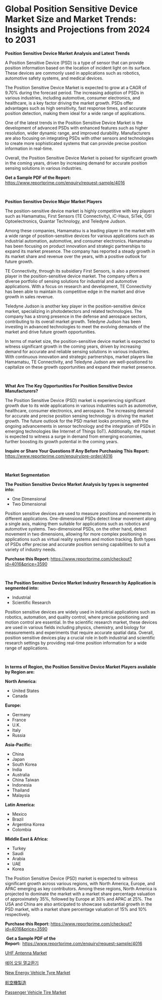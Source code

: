 <p><h1>Global Position Sensitive Device Market Size and Market Trends: Insights and Projections from 2024 to 2031</h1></p><p><strong>Position Sensitive Device Market Analysis and Latest Trends</strong></p>
<p><p>A Position Sensitive Device (PSD) is a type of sensor that can provide position information based on the location of incident light on its surface. These devices are commonly used in applications such as robotics, automotive safety systems, and medical devices.</p><p>The Position Sensitive Device Market is expected to grow at a CAGR of 9.70% during the forecast period. The increasing adoption of PSDs in various industries, including automotive, consumer electronics, and healthcare, is a key factor driving the market growth. PSDs offer advantages such as high sensitivity, fast response times, and accurate position detection, making them ideal for a wide range of applications.</p><p>One of the latest trends in the Position Sensitive Device Market is the development of advanced PSDs with enhanced features such as higher resolution, wider dynamic range, and improved durability. Manufacturers are also focusing on integrating PSDs with other sensors and technologies to create more sophisticated systems that can provide precise position information in real-time.</p><p>Overall, the Position Sensitive Device Market is poised for significant growth in the coming years, driven by increasing demand for accurate position sensing solutions in various industries.</p></p>
<p><strong>Get a Sample PDF of the Report:&nbsp;</strong> <a href="https://www.reportprime.com/enquiry/request-sample/4016">https://www.reportprime.com/enquiry/request-sample/4016</a></p>
<p>&nbsp;</p>
<p><strong>Position Sensitive Device Major Market Players</strong></p>
<p><p>The position-sensitive device market is highly competitive with key players such as Hamamatsu, First Sensors (TE Connectivity), iC-Haus, SiTek, OSI Optoelectronics, Quantar Technology, and Teledyne Judson. </p><p>Among these companies, Hamamatsu is a leading player in the market with a wide range of position-sensitive devices for various applications such as industrial automation, automotive, and consumer electronics. Hamamatsu has been focusing on product innovation and strategic partnerships to expand its market presence. The company has reported a steady growth in its market share and revenue over the years, with a positive outlook for future growth.</p><p>TE Connectivity, through its subsidiary First Sensors, is also a prominent player in the position-sensitive device market. The company offers a diverse portfolio of sensing solutions for industrial and automotive applications. With a focus on research and development, TE Connectivity has been able to maintain its competitive edge in the market and drive growth in sales revenue.</p><p>Teledyne Judson is another key player in the position-sensitive device market, specializing in photodetectors and related technologies. The company has a strong presence in the defense and aerospace sectors, contributing to its overall market growth. Teledyne Judson has been investing in advanced technologies to meet the evolving demands of the market and drive future growth opportunities.</p><p>In terms of market size, the position-sensitive device market is expected to witness significant growth in the coming years, driven by increasing demand for accurate and reliable sensing solutions in various industries. With continuous innovation and strategic partnerships, market players like Hamamatsu, TE Connectivity, and Teledyne Judson are well-positioned to capitalize on these growth opportunities and expand their market presence.</p></p>
<p>&nbsp;</p>
<p><strong>What Are The Key Opportunities For Position Sensitive Device Manufacturers?</strong></p>
<p><p>The Position Sensitive Device (PSD) market is experiencing significant growth due to its wide applications in various industries such as automotive, healthcare, consumer electronics, and aerospace. The increasing demand for accurate and precise position sensing technology is driving the market growth. The future outlook for the PSD market looks promising, with the ongoing advancements in sensor technology and the integration of PSDs in emerging technologies like Internet of Things (IoT). Additionally, the market is expected to witness a surge in demand from emerging economies, further boosting its growth potential in the coming years.</p></p>
<p><strong>Inquire or Share Your Questions If Any Before Purchasing This Report:</strong> <a href="https://www.reportprime.com/enquiry/pre-order/4016">https://www.reportprime.com/enquiry/pre-order/4016</a></p>
<p>&nbsp;</p>
<p><strong>Market Segmentation</strong></p>
<p><strong>The Position Sensitive Device Market Analysis by types is segmented into:</strong></p>
<p><ul><li>One Dimensional</li><li>Two Dimensional</li></ul></p>
<p><p>Position sensitive devices are used to measure positions and movements in different applications. One-dimensional PSDs detect linear movement along a single axis, making them suitable for applications such as robotics and automotive systems. Two-dimensional PSDs, on the other hand, detect movement in two dimensions, allowing for more complex positioning in applications such as virtual reality systems and motion tracking. Both types of PSDs offer precise and accurate position sensing capabilities to suit a variety of industry needs.</p></p>
<p><strong>Purchase this Report:&nbsp;</strong><a href="https://www.reportprime.com/checkout?id=4016&price=3590">https://www.reportprime.com/checkout?id=4016&price=3590</a></p>
<p>&nbsp;</p>
<p><strong>The Position Sensitive Device Market Industry Research by Application is segmented into:</strong></p>
<p><ul><li>Industrial</li><li>Scientific Research</li></ul></p>
<p><p>Position sensitive devices are widely used in industrial applications such as robotics, automation, and quality control, where precise positioning and motion control are essential. In the scientific research market, these devices are used in various fields including physics, chemistry, and biology for measurements and experiments that require accurate spatial data. Overall, position sensitive devices play a crucial role in both industrial and scientific research settings by providing real-time position information for a wide range of applications.</p></p>
<p>&nbsp;</p>
<p><strong>In terms of Region, the Position Sensitive Device Market Players available by Region are:</strong></p>
<p>
    <p> <strong> North America: </strong>
        <ul>
            <li>United States</li>
            <li>Canada</li>
        </ul>
        </p> 
    <p> <strong> Europe: </strong>
        <ul>
            <li>Germany</li>
            <li>France</li>
            <li>U.K.</li>
            <li>Italy</li>
            <li>Russia</li>
        </ul>
        </p> 
    <p> <strong> Asia-Pacific: </strong>
        <ul>
            <li>China</li>
            <li>Japan</li>
            <li>South Korea</li>
            <li>India</li>
            <li>Australia</li>
            <li>China Taiwan</li>
            <li>Indonesia</li>
            <li>Thailand</li>
            <li>Malaysia</li>
        </ul>
        </p> 
    <p> <strong> Latin America: </strong>
        <ul>
            <li>Mexico</li>
            <li>Brazil</li>
            <li>Argentina Korea</li>
            <li>Colombia</li>
        </ul>
        </p> 
    <p> <strong> Middle East & Africa: </strong>
        <ul>
            <li>Turkey</li>
            <li>Saudi</li>
            <li>Arabia</li>
            <li>UAE</li>
            <li>Korea</li>
        </ul>
    </p>
    </p>
<p><p>The Position Sensitive Device (PSD) market is expected to witness significant growth across various regions, with North America, Europe, and APAC emerging as key contributors. Among these regions, North America is projected to dominate the market with a market share percentage valuation of approximately 35%, followed by Europe at 30% and APAC at 25%. The USA and China are also anticipated to showcase substantial growth in the PSD market, with a market share percentage valuation of 15% and 10% respectively.</p></p>
<p><strong>Purchase this Report: </strong><a href="https://www.reportprime.com/checkout?id=4016&price=3590">https://www.reportprime.com/checkout?id=4016&price=3590</a></p>
<p>&nbsp;<strong>Get a Sample PDF of the Report:&nbsp;&nbsp;</strong><a href="https://www.reportprime.com/enquiry/request-sample/4016">https://www.reportprime.com/enquiry/request-sample/4016</a></p>
<p><strong></strong></p>
<p><p><a href="https://github.com/mancsybtousav/Market-Research-Report-List-1/blob/main/uhf-antenna-market.md">UHF Antenna Market</a></p><p><a href="https://github.com/PercyHagernes9778/Market-Research-Report-List-1/blob/main/108752413882.md">에어 오일 열교환기</a></p><p><a href="https://issuu.com/reportprime-2/docs/new-energy-vehicle-tyre-market-size-2030.pptx">New Energy Vehicle Tyre Market</a></p><p><a href="https://github.com/ddwcuskozol07187/Market-Research-Report-List-1/blob/main/460583414899.md">航空機製造</a></p><p><a href="https://issuu.com/reportprime-2/docs/passenger-vehicle-tire-market-size-2030.pptx">Passenger Vehicle Tire Market</a></p></p>